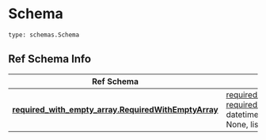 # Schema
```
type: schemas.Schema
```

## Ref Schema Info
Ref Schema | Input Type | Output Type
---------- | ---------- | -----------
[**required_with_empty_array.RequiredWithEmptyArray**](../../../../../../../components/schema/required_with_empty_array.md) | [required_with_empty_array.RequiredWithEmptyArrayDictInput](../../../../../../../components/schema/required_with_empty_array.md#requiredwithemptyarraydictinput), [required_with_empty_array.RequiredWithEmptyArrayDict](../../../../../../../components/schema/required_with_empty_array.md#requiredwithemptyarraydict), str, datetime.date, datetime.datetime, uuid.UUID, int, float, bool, None, list, tuple, bytes, io.FileIO, io.BufferedReader | [required_with_empty_array.RequiredWithEmptyArrayDict](../../../../../../../components/schema/required_with_empty_array.md#requiredwithemptyarraydict), str, float, int, bool, None, tuple, bytes, io.FileIO
